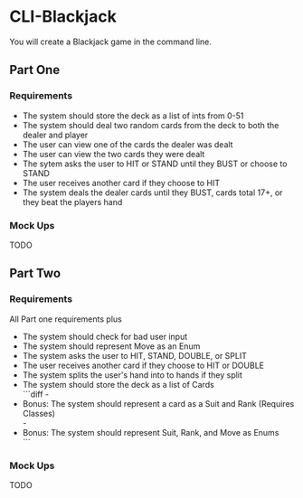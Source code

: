 <h1>CLI-Blackjack</h1>

You will create a Blackjack game in the command line.

<h2>Part One</h2>
<h3>Requirements</h3>
<ul>
  <li>The system should store the deck as a list of ints from 0-51</li>
  <li>The system should deal two random cards from the deck to both the dealer and player</li>
  <li>The user can view one of the cards the dealer was dealt</li>
  <li>The user can view the two cards they were dealt</li>
  <li>The sytem asks the user to HIT or STAND until they BUST or choose to STAND</li>
  <li>The user receives another card if they choose to HIT</li>
  <li>The system deals the dealer cards until they BUST, cards total 17+, or they beat the players hand</li>
</ul>
<h3>Mock Ups</h3>
TODO

<h2>Part Two</h2>
<h3>Requirements</h3>
All Part one requirements plus
<ul>
  <li>The system should check for bad user input</li>
  <li>The system should represent Move as an Enum</li>
  <li>The system asks the user to HIT, STAND, DOUBLE, or SPLIT</li>
  <li>The user receives another card if they choose to HIT or DOUBLE</li>
  <li>The system splits the user's hand into to hands if they split</li>
  <li>The system should store the deck as a list of Cards</li>
  ```diff
  - <li>Bonus: The system should represent a card as a Suit and Rank (Requires Classes)</li>
  - <li>Bonus: The system should represent Suit, Rank, and Move as Enums</li>
  ```
</ul>
<h3>Mock Ups</h3>
TODO
